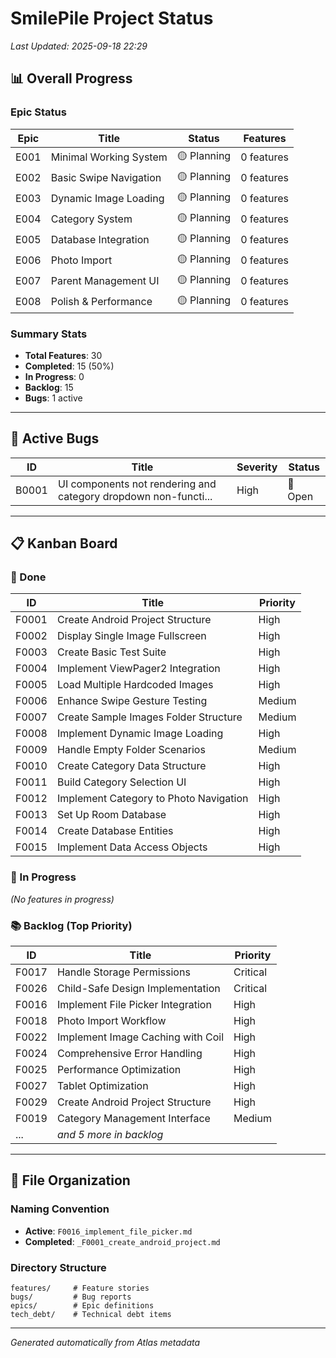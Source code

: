 # SmilePile Project Status

*Last Updated: 2025-09-18 22:29*

## 📊 Overall Progress

### Epic Status
| Epic | Title | Status | Features |
|------|-------|--------|----------|
| E001 | Minimal Working System | 🟡 Planning | 0 features |
| E002 | Basic Swipe Navigation | 🟡 Planning | 0 features |
| E003 | Dynamic Image Loading | 🟡 Planning | 0 features |
| E004 | Category System | 🟡 Planning | 0 features |
| E005 | Database Integration | 🟡 Planning | 0 features |
| E006 | Photo Import | 🟡 Planning | 0 features |
| E007 | Parent Management UI | 🟡 Planning | 0 features |
| E008 | Polish & Performance | 🟡 Planning | 0 features |


### Summary Stats
- **Total Features**: 30
- **Completed**: 15 (50%)
- **In Progress**: 0
- **Backlog**: 15
- **Bugs**: 1 active

---

## 🐛 Active Bugs

| ID | Title | Severity | Status |
|----|-------|----------|--------|
| B0001 | UI components not rendering and category dropdown non-functi... | High | 🔴 Open |


---

## 📋 Kanban Board

### 🚀 Done
| ID | Title | Priority |
|----|-------|----------|
| F0001 | Create Android Project Structure | High |
| F0002 | Display Single Image Fullscreen | High |
| F0003 | Create Basic Test Suite | High |
| F0004 | Implement ViewPager2 Integration | High |
| F0005 | Load Multiple Hardcoded Images | High |
| F0006 | Enhance Swipe Gesture Testing | Medium |
| F0007 | Create Sample Images Folder Structure | Medium |
| F0008 | Implement Dynamic Image Loading | High |
| F0009 | Handle Empty Folder Scenarios | Medium |
| F0010 | Create Category Data Structure | High |
| F0011 | Build Category Selection UI | High |
| F0012 | Implement Category to Photo Navigation | High |
| F0013 | Set Up Room Database | High |
| F0014 | Create Database Entities | High |
| F0015 | Implement Data Access Objects | High |

### 🔄 In Progress
*(No features in progress)*

### 📚 Backlog (Top Priority)
| ID | Title | Priority |
|----|-------|----------|
| F0017 | Handle Storage Permissions | Critical |
| F0026 | Child-Safe Design Implementation | Critical |
| F0016 | Implement File Picker Integration | High |
| F0018 | Photo Import Workflow | High |
| F0022 | Implement Image Caching with Coil | High |
| F0024 | Comprehensive Error Handling | High |
| F0025 | Performance Optimization | High |
| F0027 | Tablet Optimization | High |
| F0029 | Create Android Project Structure | High |
| F0019 | Category Management Interface | Medium |
| ... | *and 5 more in backlog* | |


---

## 📝 File Organization

### Naming Convention
- **Active**: `F0016_implement_file_picker.md`
- **Completed**: `_F0001_create_android_project.md`

### Directory Structure
```
features/     # Feature stories
bugs/         # Bug reports
epics/        # Epic definitions
tech_debt/    # Technical debt items
```

---

*Generated automatically from Atlas metadata*
